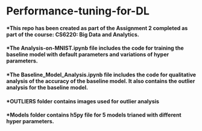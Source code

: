 # Performance-tuning-for-DL
#### *This repo has been created as part of the Assignment 2 completed as part of the course: CS6220: Big Data and Analytics. 
#### *The Analysis-on-MNIST.ipynb file includes the code for training the baseline model with default parameters and variations of hyper parameters.
#### *The Baseline_Model_Analysis.ipynb file includes the code for qualitative analysis of the accuracy of the baseline model.  It also contains the outlier analysis for the baseline model.
#### *OUTLIERS folder contains images used for outlier analysis
#### *Models folder contains h5py file for 5 models trianed with different hyper parameters.
